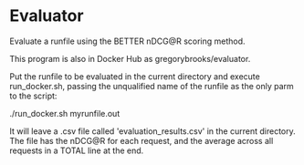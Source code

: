 # Evaluator
Evaluate a runfile using the BETTER nDCG@R scoring method.

This program is also in Docker Hub as gregorybrooks/evaluator.

Put the runfile to be evaluated in the current directory and execute run_docker.sh, 
passing the unqualified name of the runfile as the only parm to the script:

./run_docker.sh myrunfile.out

It will leave a .csv file called 'evaluation_results.csv' in the current directory.
The file has the nDCG@R for each request, and the average across all requests in 
a TOTAL line at the end.
